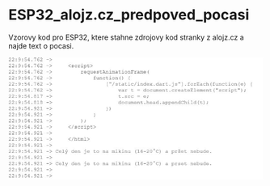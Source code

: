 # ESP32_alojz.cz_predpoved_pocasi
Vzorovy kod pro ESP32, ktere stahne zdrojovy kod stranky z alojz.cz a najde text o pocasi.

![Vysledek ze serial monitoru](https://github.com/petus/ESP32_alojz.cz_predpoved_pocasi/blob/main/esp32_alojz.JPG)
